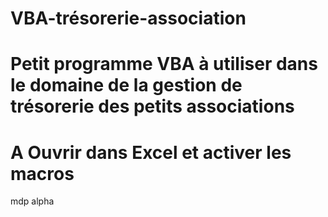 # VBA-trésorerie-association
# Petit programme VBA à utiliser dans le domaine de la gestion de trésorerie des petits associations
# A Ouvrir dans Excel et activer les macros 
mdp alpha
